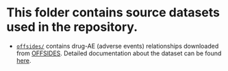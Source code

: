 # This folder contains source datasets used in the repository.

+ [`offsides/`](offsides/) contains drug-AE (adverse events) relationships downloaded from [OFFSIDES](http://tatonettilab.org/resources/nsides/OFFSIDES.csv.gz). Detailed documentation about the dataset can be found [here](https://github.com/tatonetti-lab/nsides-release/blob/master/release-notes/v0.1.md).

